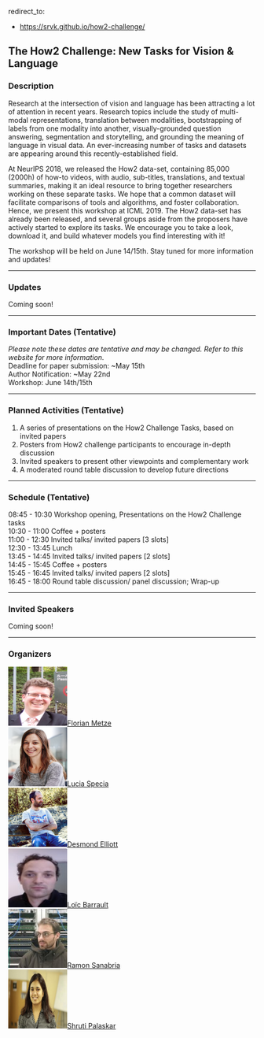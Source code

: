 redirect_to:
  - https://srvk.github.io/how2-challenge/

## The How2 Challenge: New Tasks for Vision & Language 

### Description
Research at the intersection of vision and language has been attracting a lot of attention in recent years. Research topics include the study of multi-modal representations, translation between modalities, bootstrapping of labels from one modality into another, visually-grounded question answering, segmentation and storytelling, and grounding the meaning of language in visual data. An ever-increasing number of tasks and datasets are appearing around this
recently-established field.

At NeurIPS 2018, we released the How2 data-set, containing 85,000 (2000h) of how-to videos, with audio, sub-titles, translations, and textual summaries, making it an ideal resource to bring together researchers working on these separate tasks. We hope that a common dataset will facilitate comparisons of tools and algorithms, and foster collaboration. Hence, we present this workshop at ICML 2019. The How2 data-set has already been released, and several groups aside from the proposers have actively started to explore its tasks. We encourage you to take a look, download it, and build whatever models you find interesting with it!

The workshop will be held on June 14/15th. Stay tuned for more information and updates!

* * *

### Updates
Coming soon!

* * *

### Important Dates (Tentative)
*Please note these dates are tentative and may be changed. 
Refer to this website for more information.*    
Deadline for paper submission: ~May 15th  
Author Notification: ~May 22nd  
Workshop: June 14th/15th  

* * *

### Planned Activities (Tentative)
1. A series of presentations on the How2 Challenge Tasks, based on invited papers  
2. Posters from How2 challenge participants to encourage in-depth discussion  
3. Invited speakers to present other viewpoints and complementary work  
4. A moderated round table discussion to develop future directions  

* * *

### Schedule (Tentative)
 08:45 - 10:30     Workshop opening, Presentations on the How2 Challenge tasks   
 10:30 - 11:00     Coffee + posters                                              
 11:00 - 12:30     Invited talks/ invited papers [3 slots]                       
 12:30 - 13:45     Lunch                                                         
 13:45 - 14:45     Invited talks/ invited papers [2 slots]                       
 14:45 - 15:45     Coffee + posters                                              
 15:45 - 16:45     Invited talks/ invited papers [2 slots]                       
 16:45 - 18:00     Round table discussion/ panel discussion; Wrap-up             

* * *

### Invited Speakers
Coming soon!

* * *

### Organizers
<img src="imgs/florian.jpg" style="width:120px;height:120px;">[Florian Metze](http://www.cs.cmu.edu/~fmetze/interACT/Home.html)    
<img src="imgs/lucia.jpg" style="width:120px;height:120px;">[Lucia Specia](http://staffwww.dcs.shef.ac.uk/people/L.Specia/)    
<img src="imgs/des.jpg" style="width:120px;height:120px;">[Desmond Elliott](https://elliottd.github.io)    
<img src="imgs/loic.jpeg" style="width:120px;height:120px;">[Loïc Barrault](https://scholar.google.fr/citations?user=i4IBjw4AAAAJ&hl=fr&oi=ao)    
<img src="imgs/ramon.jpeg" style="width:120px;height:120px;">[Ramon Sanabria](https://scholar.google.com/citations?user=hoE7_YcAAAAJ)    
<img src="imgs/shruti.png" style="width:120px;height:120px;">[Shruti Palaskar](https://shrutijpalaskar.github.io)  


